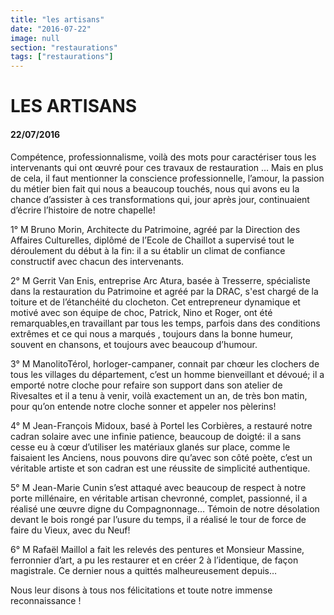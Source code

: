 ```yaml
---
title: "les artisans"
date: "2016-07-22"
image: null
section: "restaurations"
tags: ["restaurations"]
---
```


# LES ARTISANS

#### 22/07/2016

Compétence, professionnalisme, voilà des mots pour caractériser tous les intervenants qui ont œuvré pour ces travaux de restauration … Mais en plus de cela, il faut mentionner la conscience professionnelle, l’amour, la passion du métier bien fait qui nous a beaucoup touchés, nous qui avons eu la chance d’assister à ces transformations qui, jour après jour, continuaient d’écrire l’histoire de notre chapelle!

1°
M Bruno Morin, Architecte du Patrimoine, agréé par la Direction des Affaires Culturelles, diplômé de l’Ecole de Chaillot a supervisé tout le déroulement du début à la fin: il a su établir un climat de confiance constructif avec chacun des intervenants.

2°
M Gerrit Van Enis, entreprise Arc Atura, basée à Tresserre, spécialiste dans la restauration du Patrimoine et agréé par la DRAC, s'est chargé de la toiture et de l’étanchéité du clocheton. Cet entrepreneur dynamique et motivé avec son équipe de choc, Patrick, Nino et Roger, ont été remarquables,en travaillant par tous les temps, parfois dans des conditions extrêmes et ce qui nous a marqués , toujours dans la bonne humeur, souvent en chansons, et toujours avec beaucoup d’humour.

3°
M ManolitoTérol, horloger-campaner, connait par chœur les clochers de tous les villages du département, c’est un homme bienveillant et dévoué; il a emporté notre cloche pour refaire son support dans son atelier de Rivesaltes et il a tenu à venir, voilà exactement un an, de très bon matin, pour qu’on entende notre cloche sonner et appeler nos pèlerins!

4°
M Jean-François Midoux, basé à Portel les Corbières, a restauré notre cadran solaire avec une infinie patience, beaucoup de doigté: il a sans cesse eu à cœur d’utiliser les matériaux glanés sur place, comme le faisaient les Anciens, nous pouvons dire qu’avec son côté poète, c’est un véritable artiste et son cadran est une réussite de simplicité authentique.

5°
M Jean-Marie Cunin s’est attaqué avec beaucoup de respect à notre porte millénaire, en véritable artisan chevronné, complet, passionné, il a réalisé une œuvre digne du Compagnonnage… Témoin de notre désolation devant le bois rongé par l’usure du temps, il a réalisé le tour de force de faire du Vieux, avec du Neuf!

6°
M Rafaël Maillol a fait les relevés des pentures et Monsieur Massine, ferronnier d’art, a pu les restaurer et en créer 2 à l’identique, de façon magistrale. Ce dernier nous a quittés malheureusement depuis…

Nous leur disons à tous nos félicitations et toute notre immense reconnaissance !
